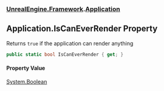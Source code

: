 ### [UnrealEngine.Framework](./UnrealEngine-Framework.md 'UnrealEngine.Framework').[Application](./Application.md 'UnrealEngine.Framework.Application')
## Application.IsCanEverRender Property
Returns `true` if the application can render anything  
```csharp
public static bool IsCanEverRender { get; }
```
#### Property Value
[System.Boolean](https://docs.microsoft.com/en-us/dotnet/api/System.Boolean 'System.Boolean')  
